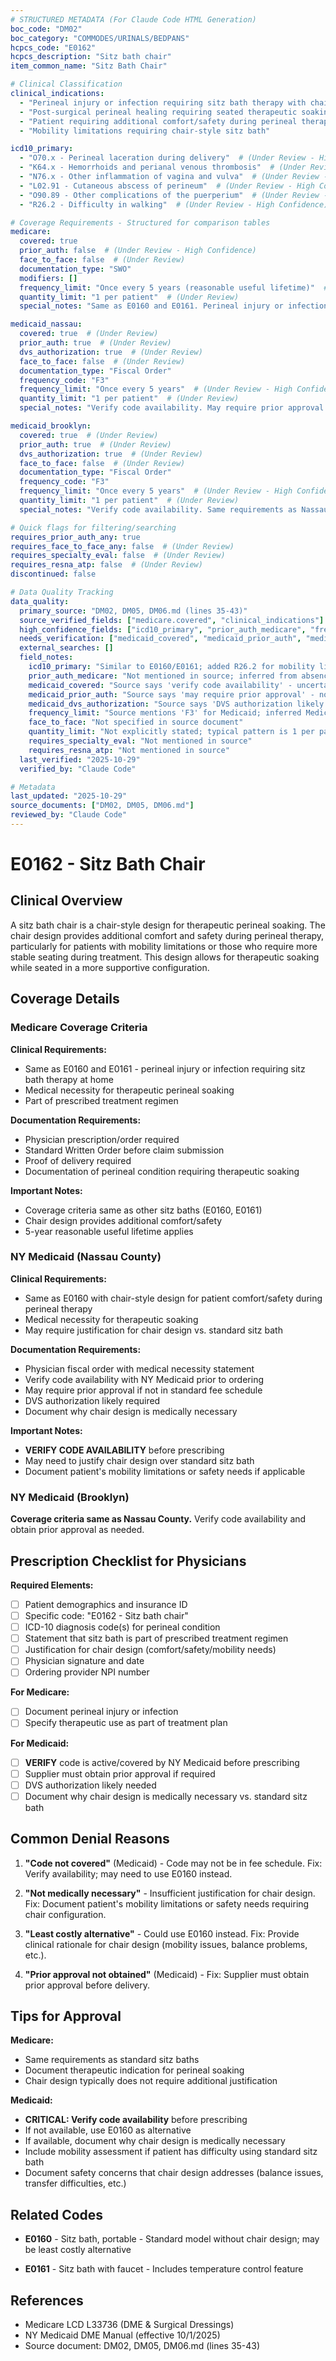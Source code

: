 ```yaml
---
# STRUCTURED METADATA (For Claude Code HTML Generation)
boc_code: "DM02"
boc_category: "COMMODES/URINALS/BEDPANS"
hcpcs_code: "E0162"
hcpcs_description: "Sitz bath chair"
item_common_name: "Sitz Bath Chair"

# Clinical Classification
clinical_indications:
  - "Perineal injury or infection requiring sitz bath therapy with chair design"
  - "Post-surgical perineal healing requiring seated therapeutic soaking"
  - "Patient requiring additional comfort/safety during perineal therapy"
  - "Mobility limitations requiring chair-style sitz bath"

icd10_primary:
  - "O70.x - Perineal laceration during delivery"  # (Under Review - High Confidence)
  - "K64.x - Hemorrhoids and perianal venous thrombosis"  # (Under Review - High Confidence)
  - "N76.x - Other inflammation of vagina and vulva"  # (Under Review - High Confidence)
  - "L02.91 - Cutaneous abscess of perineum"  # (Under Review - High Confidence)
  - "O90.89 - Other complications of the puerperium"  # (Under Review - High Confidence)
  - "R26.2 - Difficulty in walking"  # (Under Review - High Confidence)

# Coverage Requirements - Structured for comparison tables
medicare:
  covered: true
  prior_auth: false  # (Under Review - High Confidence)
  face_to_face: false  # (Under Review)
  documentation_type: "SWO"
  modifiers: []
  frequency_limit: "Once every 5 years (reasonable useful lifetime)"  # (Under Review - High Confidence)
  quantity_limit: "1 per patient"  # (Under Review)
  special_notes: "Same as E0160 and E0161. Perineal injury or infection requiring sitz bath therapy at home."

medicaid_nassau:
  covered: true  # (Under Review)
  prior_auth: true  # (Under Review)
  dvs_authorization: true  # (Under Review)
  face_to_face: false  # (Under Review)
  documentation_type: "Fiscal Order"
  frequency_code: "F3"
  frequency_limit: "Once every 5 years"  # (Under Review - High Confidence)
  quantity_limit: "1 per patient"  # (Under Review)
  special_notes: "Verify code availability. May require prior approval if not in standard fee schedule. DVS authorization likely required."

medicaid_brooklyn:
  covered: true  # (Under Review)
  prior_auth: true  # (Under Review)
  dvs_authorization: true  # (Under Review)
  face_to_face: false  # (Under Review)
  documentation_type: "Fiscal Order"
  frequency_code: "F3"
  frequency_limit: "Once every 5 years"  # (Under Review - High Confidence)
  quantity_limit: "1 per patient"  # (Under Review)
  special_notes: "Verify code availability. Same requirements as Nassau County."

# Quick flags for filtering/searching
requires_prior_auth_any: true
requires_face_to_face_any: false  # (Under Review)
requires_specialty_eval: false  # (Under Review)
requires_resna_atp: false  # (Under Review)
discontinued: false

# Data Quality Tracking
data_quality:
  primary_source: "DM02, DM05, DM06.md (lines 35-43)"
  source_verified_fields: ["medicare.covered", "clinical_indications"]
  high_confidence_fields: ["icd10_primary", "prior_auth_medicare", "frequency_limit_wording"]
  needs_verification: ["medicaid_covered", "medicaid_prior_auth", "medicaid_dvs_authorization", "face_to_face", "quantity_limit", "requires_specialty_eval", "requires_resna_atp"]
  external_searches: []
  field_notes:
    icd10_primary: "Similar to E0160/E0161; added R26.2 for mobility limitation indication mentioned in source"
    prior_auth_medicare: "Not mentioned in source; inferred from absence (typical for therapeutic DME)"
    medicaid_covered: "Source says 'verify code availability' - uncertain if in active fee schedule"
    medicaid_prior_auth: "Source says 'may require prior approval' - not definitive"
    medicaid_dvs_authorization: "Source says 'DVS authorization likely required' - not certain"
    frequency_limit: "Source mentions 'F3' for Medicaid; inferred Medicare wording"
    face_to_face: "Not specified in source document"
    quantity_limit: "Not explicitly stated; typical pattern is 1 per patient"
    requires_specialty_eval: "Not mentioned in source"
    requires_resna_atp: "Not mentioned in source"
  last_verified: "2025-10-29"
  verified_by: "Claude Code"

# Metadata
last_updated: "2025-10-29"
source_documents: ["DM02, DM05, DM06.md"]
reviewed_by: "Claude Code"
---
```


# E0162 - Sitz Bath Chair

## Clinical Overview

A sitz bath chair is a chair-style design for therapeutic perineal soaking. The chair design provides additional comfort and safety during perineal therapy, particularly for patients with mobility limitations or those who require more stable seating during treatment. This design allows for therapeutic soaking while seated in a more supportive configuration.

## Coverage Details

### Medicare Coverage Criteria

**Clinical Requirements:**
- Same as E0160 and E0161 - perineal injury or infection requiring sitz bath therapy at home
- Medical necessity for therapeutic perineal soaking
- Part of prescribed treatment regimen

**Documentation Requirements:**
- Physician prescription/order required
- Standard Written Order before claim submission
- Proof of delivery required
- Documentation of perineal condition requiring therapeutic soaking

**Important Notes:**
- Coverage criteria same as other sitz baths (E0160, E0161)
- Chair design provides additional comfort/safety
- 5-year reasonable useful lifetime applies

### NY Medicaid (Nassau County)

**Clinical Requirements:**
- Same as E0160 with chair-style design for patient comfort/safety during perineal therapy
- Medical necessity for therapeutic soaking
- May require justification for chair design vs. standard sitz bath

**Documentation Requirements:**
- Physician fiscal order with medical necessity statement
- Verify code availability with NY Medicaid prior to ordering
- May require prior approval if not in standard fee schedule
- DVS authorization likely required
- Document why chair design is medically necessary

**Important Notes:**
- **VERIFY CODE AVAILABILITY** before prescribing
- May need to justify chair design over standard sitz bath
- Document patient's mobility limitations or safety needs if applicable

### NY Medicaid (Brooklyn)

**Coverage criteria same as Nassau County.** Verify code availability and obtain prior approval as needed.

## Prescription Checklist for Physicians

**Required Elements:**
- [ ] Patient demographics and insurance ID
- [ ] Specific code: "E0162 - Sitz bath chair"
- [ ] ICD-10 diagnosis code(s) for perineal condition
- [ ] Statement that sitz bath is part of prescribed treatment regimen
- [ ] Justification for chair design (comfort/safety/mobility needs)
- [ ] Physician signature and date
- [ ] Ordering provider NPI number

**For Medicare:**
- [ ] Document perineal injury or infection
- [ ] Specify therapeutic use as part of treatment plan

**For Medicaid:**
- [ ] **VERIFY** code is active/covered by NY Medicaid before prescribing
- [ ] Supplier must obtain prior approval if required
- [ ] DVS authorization likely needed
- [ ] Document why chair design is medically necessary vs. standard sitz bath

## Common Denial Reasons

1. **"Code not covered"** (Medicaid) - Code may not be in fee schedule. Fix: Verify availability; may need to use E0160 instead.

2. **"Not medically necessary"** - Insufficient justification for chair design. Fix: Document patient's mobility limitations or safety needs requiring chair configuration.

3. **"Least costly alternative"** - Could use E0160 instead. Fix: Provide clinical rationale for chair design (mobility issues, balance problems, etc.).

4. **"Prior approval not obtained"** (Medicaid) - Fix: Supplier must obtain prior approval before delivery.

## Tips for Approval

**Medicare:**
- Same requirements as standard sitz baths
- Document therapeutic indication for perineal soaking
- Chair design typically does not require additional justification

**Medicaid:**
- **CRITICAL: Verify code availability** before prescribing
- If not available, use E0160 as alternative
- If available, document why chair design is medically necessary
- Include mobility assessment if patient has difficulty using standard sitz bath
- Document safety concerns that chair design addresses (balance issues, transfer difficulties, etc.)

## Related Codes

- **E0160** - Sitz bath, portable - Standard model without chair design; may be least costly alternative

- **E0161** - Sitz bath with faucet - Includes temperature control feature

## References

- Medicare LCD L33736 (DME & Surgical Dressings)
- NY Medicaid DME Manual (effective 10/1/2025)
- Source document: DM02, DM05, DM06.md (lines 35-43)
